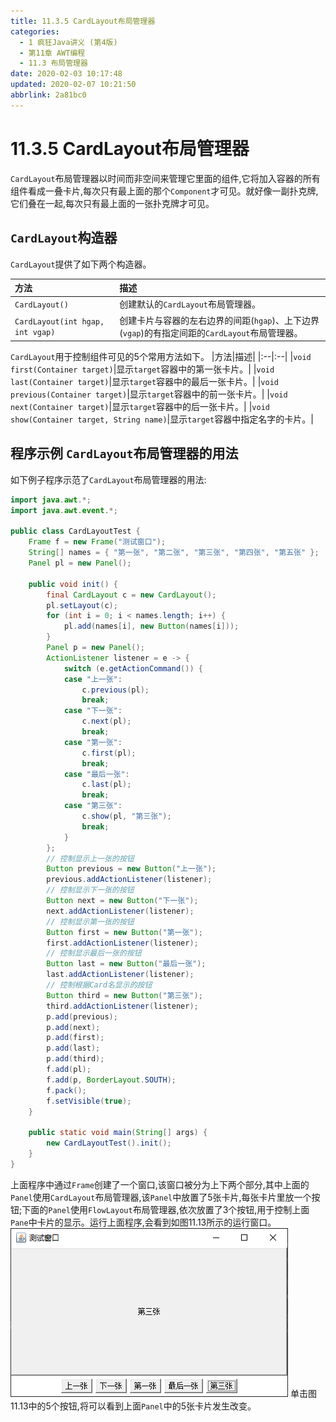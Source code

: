 ```yaml
---
title: 11.3.5 CardLayout布局管理器
categories: 
  - 1 疯狂Java讲义 (第4版)
  - 第11章 AWT编程
  - 11.3 布局管理器
date: 2020-02-03 10:17:48
updated: 2020-02-07 10:21:50
abbrlink: 2a81bc0
---
```

# 11.3.5 CardLayout布局管理器
`CardLayout`布局管理器以时间而非空间来管理它里面的组件,它将加入容器的所有组件看成一叠卡片,每次只有最上面的那个`Component`才可见。就好像一副扑克牌,它们叠在一起,每次只有最上面的一张扑克牌才可见。
## `CardLayout`构造器
`CardLayout`提供了如下两个构造器。

|方法|描述|
|:--|:--|
|`CardLayout()`|创建默认的`CardLayout`布局管理器。|
|`CardLayout(int hgap, int vgap)`|创建卡片与容器的左右边界的间距(`hgap`)、上下边界(`vgap`)的有指定间距的`CardLayout`布局管理器。|

`CardLayout`用于控制组件可见的5个常用方法如下。
|方法|描述|
|:--|:--|
|`void first(Container target)`|显示`target`容器中的第一张卡片。|
|`void last(Container target)`|显示`target`容器中的最后一张卡片。|
|`void previous(Container target)`|显示`target`容器中的前一张卡片。|
|`void next(Container target)`|显示`target`容器中的后一张卡片。|
|`void show(Container target, String name)`|显示`target`容器中指定名字的卡片。|

## 程序示例 `CardLayout`布局管理器的用法
如下例子程序示范了`CardLayout`布局管理器的用法:
```java
import java.awt.*;
import java.awt.event.*;

public class CardLayoutTest {
    Frame f = new Frame("测试窗口");
    String[] names = { "第一张", "第二张", "第三张", "第四张", "第五张" };
    Panel pl = new Panel();

    public void init() {
        final CardLayout c = new CardLayout();
        pl.setLayout(c);
        for (int i = 0; i < names.length; i++) {
            pl.add(names[i], new Button(names[i]));
        }
        Panel p = new Panel();
        ActionListener listener = e -> {
            switch (e.getActionCommand()) {
            case "上一张":
                c.previous(pl);
                break;
            case "下一张":
                c.next(pl);
                break;
            case "第一张":
                c.first(pl);
                break;
            case "最后一张":
                c.last(pl);
                break;
            case "第三张":
                c.show(pl, "第三张");
                break;
            }
        };
        // 控制显示上一张的按钮
        Button previous = new Button("上一张");
        previous.addActionListener(listener);
        // 控制显示下一张的按钮
        Button next = new Button("下一张");
        next.addActionListener(listener);
        // 控制显示第一张的按钮
        Button first = new Button("第一张");
        first.addActionListener(listener);
        // 控制显示最后一张的按钮
        Button last = new Button("最后一张");
        last.addActionListener(listener);
        // 控制根据Card名显示的按钮
        Button third = new Button("第三张");
        third.addActionListener(listener);
        p.add(previous);
        p.add(next);
        p.add(first);
        p.add(last);
        p.add(third);
        f.add(pl);
        f.add(p, BorderLayout.SOUTH);
        f.pack();
        f.setVisible(true);
    }

    public static void main(String[] args) {
        new CardLayoutTest().init();
    }
}
```
上面程序中通过`Frame`创建了一个窗口,该窗口被分为上下两个部分,其中上面的`Panel`使用`CardLayout`布局管理器,该`Panel`中放置了5张卡片,每张卡片里放一个按钮;下面的`Panel`使用`FlowLayout`布局管理器,依次放置了3个按钮,用于控制上面`Pane`中卡片的显示。运行上面程序,会看到如图11.13所示的运行窗口。
![这里有一张图片](https://raw.githubusercontent.com/lanlan2017/images/master/CrazyJavaHandout4/Chapter11/11.3.5/1.png)
单击图11.13中的5个按钮,将可以看到上面`Panel`中的5张卡片发生改变。
<!-- CrazyJavaHandout4/Chapter11/11.3.5/ -->
